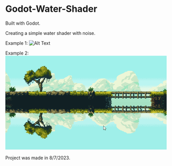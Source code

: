 # Godot-Water-Shader

Built with Godot.

Creating a simple water shader with noise.

Example 1:
![Alt Text](Showcasemin.gif)



Example 2:
![Alt Text](Showcase2.gif)

Project was made in 8/7/2023.
